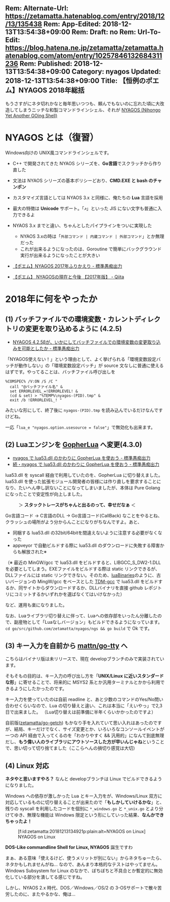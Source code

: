 Rem: Alternate-Url: https://zetamatta.hatenablog.com/entry/2018/12/13/135438
Rem: App-Edited: 2018-12-13T13:54:38+09:00
Rem: Draft: no
Rem: Url-To-Edit: https://blog.hatena.ne.jp/zetamatta/zetamatta.hatenablog.com/atom/entry/10257846132684311236
Rem: Published: 2018-12-13T13:54:38+09:00
Category: nyagos
Updated: 2018-12-13T13:54:38+09:00
Title: 【恒例のポエム】NYAGOS 2018年総括
---
もうさすがにネタ切れかなと毎年思いつつも、頼んでもないのに忘れた頃に大改造してしまうニッチな和製コマンドラインシェル、それが [NYAGOS (Nihongo Yet Another GOing Shell)](https://github.com/zetamatta/nyagos)

NYAGOS とは（復習）
===========

Windows向けの UNIX風コマンドラインシェルです。

* C++ で開発されてきた NYAOS シリーズを、**Go言語**でスクラッチから作り直した
* 文法は NYAOS シリーズの基本ポリシーどおり、**CMD.EXE と bash のチャンポン**
* カスタマイズ言語としては NYAOS 3.x と同様に、俺たちの **Lua** 言語を採用
* 最大の特徴は **Unicode** サポート。「`☭`」といった JIS にない文字も普通に入力できるよ
* NYAOS 3.x までと違い、ちゃんとしたパイプラインをついに実現した
     * NYAOS 3.xの時は「`外部コマンド | 内蔵コマンド | 外部コマンド`」とか無理だった
     * これが出来るようになったのは、Goroutine で簡単にバックグラウンド実行が出来るようになったことが大きい

* [【ポエム】NYAGOS 2017年ふりかえり - 標準愚痴出力](http://zetamatta.hatenablog.com/entry/2018/01/05/001237)
* [【ポエム】 NYAGOSの現在と今後 【2017年版】 - Qiita](https://qiita.com/zetamatta/items/3e83c7bfdfbe7fcc92b5)

2018年に何をやったか
==================

(1) バッチファイルでの環境変数・カレントディレクトリの変更を取り込めるように (4.2.5)
----------------------------------------------------------------------

* [NYAGOS 4.2.5βが、いかにしてバッチファイルでの環境変数の変更取り込みを可能としたか - 標準愚痴出力](http://zetamatta.hatenablog.com/entry/2018/03/26/235215)

「NYAGOS使えない！」という理由として、よく挙げられる「環境変数設定バッチが動作しない」の「環境変数設定バッチ」が source 文なしに普通に使えるはずです。やってることは、バッチファイル呼び出しを

```
%COMSPEC% /V:ON /S /C "
  call "@バッチファイル名" & 
  set ERRORLEVEL_=!ERRORLEVEL! &
  (cd & set) > "%TEMP%\nyagos-(PID).tmp" &
  exit /b !ERRORLEVEL_! "
```

みたいな形にして、終了後に `nyagos-(PID).tmp` を読み込んでいるだけなんですけどね。

一応「`lua_e "nyagos.option.usesource = false"`」で無効化も出来ます。

(2) Luaエンジンを [GopherLua](https://github.com/yuin/gopher-lua) へ変更(4.3.0)
--------------------------------

* [nyagos で lua53.dll のかわりに GopherLua を使おう - 標準愚痴出力](http://zetamatta.hatenablog.com/entry/2018/05/03/150906)
* [続・nyagos で lua53.dll のかわりに GopherLua を使おう - 標準愚痴出力](http://zetamatta.hatenablog.com/entry/2018/05/03/151105)

lua53.dll を syscall 経由で利用していたのを、GopherLua に切り替えました。lua53.dll を使った拡張モジュール開発者の皆様には作り直しを要求することになり、たいへん申し訳ないことになってしまいましたが、本体は Pure Golang になったことで安定性が向上しました。

　　　＞ **スタックトレースがちゃんと出るのって、幸せだなぁ** ＜

Go言語コード → C言語のDLL → Go言語コード(CallBack) なことをやるとね、クラッシュの場所がよう分からんことになりがちなんですよ。あと、

* 同梱する lua53.dll の32bit/64bitを間違えないように注意する必要がなくなった  
* appveyor で自動ビルドする際に lua53.dll のダウンロードに失敗する障害からも解放された※

 （※ 最近の MinGW/gcc で lua53.dll をビルドすると、LIBGCC_S_DW2-1.DLL を必要としてしまう。EXEファイルをビルドする際は static リンクできるが、DLLファイルには static リンクできない。そのため、[luaBinaries](http://luabinaries.sourceforge.net/index.html)のように、古いバージョンの MingW/gcc をベースとした [TDM-gcc](http://tdm-gcc.tdragon.net/) で lua53.dll をビルドするか、同サイトからダウンロードするか、DLLバイナリを直接 github レポジトリにコミットするかいずれかを選ばなくてはいけなかった）

など、運用も楽になりました。

なお、Luaライブラリ切り替えに伴って、Luaへの依存部をいったん分離したので、副産物として「Luaなしバージョン」もビルドできるようになっています。`cd go/src/github.com/zetamatta/nyagos/ngs && go build` で Ok です。

(3) キー入力を自前から [mattn/go-tty](https://github.com/mattn/go-tty) へ
----------------------------------

こちらはバイナリ版は未リリースで、現在 developブランチのみで実装されています。

そもそもの目的は、キー入力の呼び出し方を「**UNIX/Linux に近いスタンダードな形**」に寄せることで、将来的に MSYS2 系とか汎用ターミナルとかから利用できるようにしたかったのです。

キー入力を使っていたのは自前 readline と、あと少数のコマンドのYes/No問い合わせくらいなので、Lua の切り替えと違い、これは本当に「えいやっ」で2,3日で出来ました。
（Lua切り替えは前準備に半年くらいかかったのですよ）

自前版([zetamatta/go-getch](https://github.com/zetamatta/go-getch)) もかなり手を入れていて思い入れはあったのですが、結局、キーだけでなく、サイズ変更とか、いろいろなコンソールイベントが一つの API 経由で入ってくるのを「わかりやすく && 汎用的」になんて到底無理だし、**もう偉い人のライブラリにアウトソースした方が早いんじゃね**ということで、思い切って切り捨てました（ここらへんの損切り感覚は大切）


(4) Linux 対応
--------------

**ネタやと思いますやろ？** なんと developブランチは Linux でビルドできるようになりました。

Windows への依存が激しかった Lua とキー入力をが、Windows/Linux 双方に対応しているものに切り替えることが出来たので「**もしかしていけるかな**」と、残りの syscall を利用したコードを個別に `*_windows.go` と `*_unix.go` とより分けてゆき、無理な機能は Windows 限定という形にしていった結果、**なんかできちゃったよ！** 
<figure class="figure-image figure-image-fotolife" title="NYAGOS on Linux">[f:id:zetamatta:20181213134921p:plain:alt=NYAGOS on Linux]<figcaption>NYAGOS on Linux</figcaption></figure>


**DOS-Like commandline Shell for Linux, NYAGOS** 誕生ですわ

まぁ、ある意味「使えるけど、使うメリットが別にない」からネタちゅーたら、ネタかもしれませんがね… なので、あんまり本格的なテストはやってません。Windows Subsystem for Linux のなかで、ぼちぼちと不具合とか暫定的に無効化している部分を潰してる感じですね。

しかし、NYAOS 2.x 時代、DOS／Windows／OS/2 の 3-OSサポートで散々苦労したのに、またやるかな、俺は…